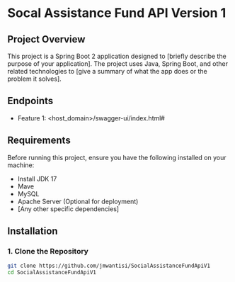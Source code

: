 # Socal Assistance Fund API Version 1

## Project Overview

This project is a Spring Boot 2 application designed to [briefly describe the purpose of your application]. The project uses Java, Spring Boot, and other related technologies to [give a summary of what the app does or the problem it solves].

## Endpoints

- Feature 1: <host_domain>/swagger-ui/index.html#

## Requirements

Before running this project, ensure you have the following installed on your machine:

- Install JDK 17
- Mave
- MySQL
- Apache Server (Optional for deployment)
- [Any other specific dependencies]

## Installation

### 1. Clone the Repository

```bash
git clone https://github.com/jmwantisi/SocialAssistanceFundApiV1
cd SocialAssistanceFundApiV1
